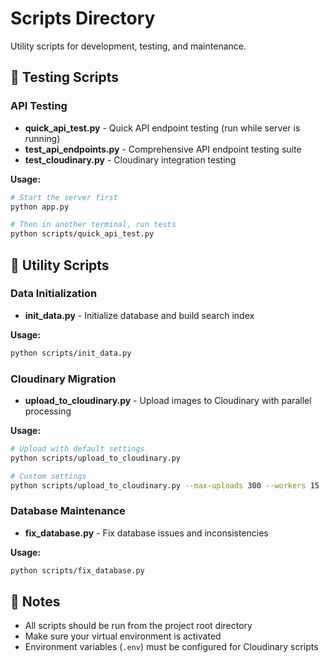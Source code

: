 # Scripts Directory

Utility scripts for development, testing, and maintenance.

## 🧪 Testing Scripts

### API Testing
- **quick_api_test.py** - Quick API endpoint testing (run while server is running)
- **test_api_endpoints.py** - Comprehensive API endpoint testing suite
- **test_cloudinary.py** - Cloudinary integration testing

**Usage:**
```bash
# Start the server first
python app.py

# Then in another terminal, run tests
python scripts/quick_api_test.py
```

## 🔧 Utility Scripts

### Data Initialization
- **init_data.py** - Initialize database and build search index

**Usage:**
```bash
python scripts/init_data.py
```

### Cloudinary Migration
- **upload_to_cloudinary.py** - Upload images to Cloudinary with parallel processing

**Usage:**
```bash
# Upload with default settings
python scripts/upload_to_cloudinary.py

# Custom settings
python scripts/upload_to_cloudinary.py --max-uploads 300 --workers 15
```

### Database Maintenance
- **fix_database.py** - Fix database issues and inconsistencies

**Usage:**
```bash
python scripts/fix_database.py
```

## 📝 Notes

- All scripts should be run from the project root directory
- Make sure your virtual environment is activated
- Environment variables (`.env`) must be configured for Cloudinary scripts
